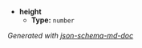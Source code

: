 - <b id="#/properties/height">height</b>
	 - **Type:** `number`

_Generated with [json-schema-md-doc](https://brianwendt.github.io/json-schema-md-doc/)_